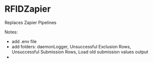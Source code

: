 # RFIDZapier

Replaces Zapier Pipelines


Notes:
- add .env file
- add folders: daemonLogger, Unsuccessful Exclusion Rows, Unsuccessful Submission Rows, Load old submission values output
- 

